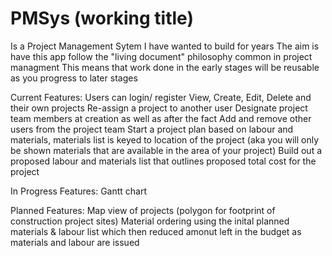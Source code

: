 # PMSys (working title) 
Is a Project Management Sytem I have wanted to build for years
The aim is have this app follow the "living document" philosophy common in project managment
This means that work done in the early stages will be reusable as you progress to later stages 

Current Features:
Users can login/ register
View, Create, Edit, Delete and their own projects
Re-assign a project to another user
Designate project team members at creation as well as after the fact
Add and remove other users from the project team
Start a project plan based on labour and materials, materials list is keyed to location of the project (aka you will only be shown materials that are available in the area of your project)
Build out a proposed labour and materials list that outlines proposed total cost for the project

In Progress Features:
Gantt chart

Planned Features:
Map view of projects (polygon for footprint of construction project sites)
Material ordering using the inital planned materials & labour list which then reduced amonut left in the budget as materials and labour are issued
